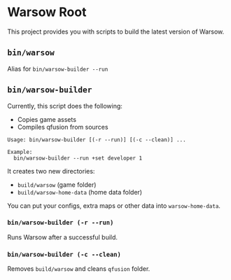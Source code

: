 # Warsow Root

This project provides you with scripts to build the latest version of Warsow.


## `bin/warsow`

Alias for `bin/warsow-builder --run`


## `bin/warsow-builder`

Currently, this script does the following:

- Copies game assets
- Compiles qfusion from sources

```
Usage: bin/warsow-builder [(-r --run)] [(-c --clean)] ...

Example:
  bin/warsow-builder --run +set developer 1
```

It creates two new directories:

- `build/warsow` (game folder)
- `build/warsow-home-data` (home data folder)

You can put your configs, extra maps or other data into `warsow-home-data`.


### `bin/warsow-builder (-r --run)`

Runs Warsow after a successful build.


### `bin/warsow-builder (-c --clean)`

Removes `build/warsow` and cleans `qfusion` folder.
